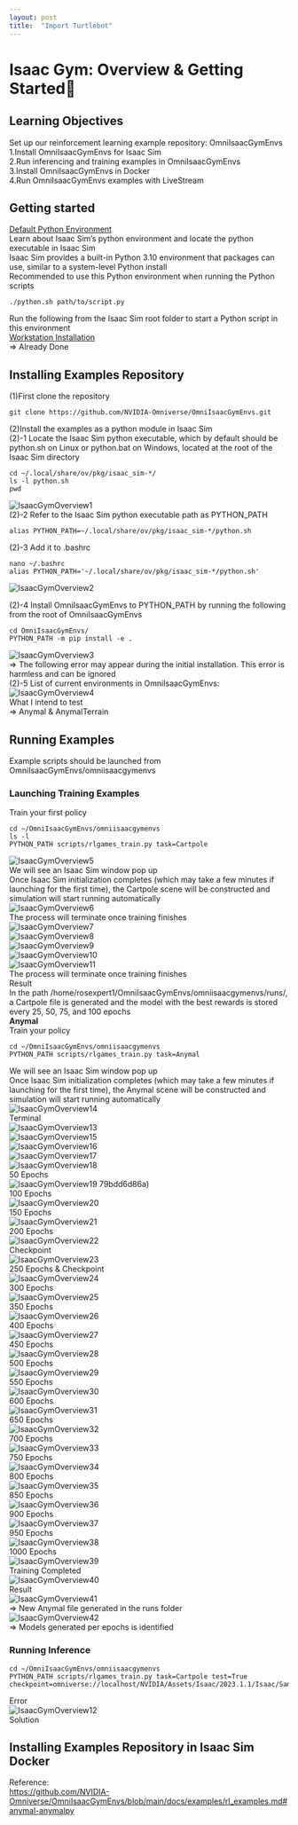 ```yaml
---
layout: post
title:  "Import Turtlebot"
---
```


# Isaac Gym: Overview & Getting Started
## Learning Objectives
Set up our reinforcement learning example repository: OmniIsaacGymEnvs <br/>
1.Install OmniIsaacGymEnvs for Isaac Sim <br/>
2.Run inferencing and training examples in OmniIsaacGymEnvs <br/>
3.Install OmniIsaacGymEnvs in Docker <br/>
4.Run OmniIsaacGymEnvs examples with LiveStream <br/>
## Getting started
[Default Python Environment](https://docs.omniverse.nvidia.com/isaacsim/latest/installation/install_python.html#isaac-sim-install-python-default) <br/>
Learn about Isaac Sim’s python environment and locate the python executable in Isaac Sim <br/>
Isaac Sim provides a built-in Python 3.10 environment that packages can use, similar to a system-level Python install <br/>
Recommended to use this Python environment when running the Python scripts <br/>
```
./python.sh path/to/script.py
```
Run the following from the Isaac Sim root folder to start a Python script in this environment <br/>
[Workstation Installation](https://docs.omniverse.nvidia.com/isaacsim/latest/installation/install_workstation.html#isaac-sim-app-install-workstation) <br/>
=> Already Done <br/>

## Installing Examples Repository
(1)First clone the repository <br/>
```
git clone https://github.com/NVIDIA-Omniverse/OmniIsaacGymEnvs.git
```
(2)Install the examples as a python module in Isaac Sim <br/>
(2)-1 Locate the Isaac Sim python executable, which by default should be python.sh on Linux or python.bat on Windows, located at the root of the Isaac Sim directory <br/>
```
cd ~/.local/share/ov/pkg/isaac_sim-*/
ls -l python.sh
pwd
```
![IsaacGymOverview1](https://github.com/growingpenguin/growingpenguin.github.io/assets/110277903/28fdbe4a-3a21-4591-96cc-dcfa96a5db0d) <br/>
(2)-2 Refer to the Isaac Sim python executable path as PYTHON_PATH 
```
alias PYTHON_PATH=~/.local/share/ov/pkg/isaac_sim-*/python.sh
```
(2)-3 Add it to .bashrc <br/>
```
nano ~/.bashrc
alias PYTHON_PATH='~/.local/share/ov/pkg/isaac_sim-*/python.sh'
```
![IsaacGymOverview2](https://github.com/growingpenguin/growingpenguin.github.io/assets/110277903/9b7ba217-e891-48e5-958c-8df417c6efab) <br/>

(2)-4 Install OmniIsaacGymEnvs to PYTHON_PATH by running the following from the root of OmniIsaacGymEnvs <br/>
```
cd OmniIsaacGymEnvs/
PYTHON_PATH -m pip install -e .
```
![IsaacGymOverview3](https://github.com/growingpenguin/growingpenguin.github.io/assets/110277903/02ae47de-8111-4bc4-87a9-413e77c96686) <br/>
=> The following error may appear during the initial installation. This error is harmless and can be ignored <br/>
(2)-5 List of current environments in OmniIsaacGymEnvs: <br/>
![IsaacGymOverview4](https://github.com/growingpenguin/growingpenguin.github.io/assets/110277903/6e416f45-1fec-4c44-bc0b-f203dd261c59) <br/>
What I intend to test <br/>
=> Anymal & AnymalTerrain <br/>

## Running Examples
Example scripts should be launched from OmniIsaacGymEnvs/omniisaacgymenvs <br/>
### Launching Training Examples
Train your first policy <br/>
```
cd ~/OmniIsaacGymEnvs/omniisaacgymenvs
ls -l
PYTHON_PATH scripts/rlgames_train.py task=Cartpole
```
![IsaacGymOverview5](https://github.com/growingpenguin/growingpenguin.github.io/assets/110277903/3782e67c-a027-412f-ae85-6d4f54605a60) <br/>
We will see an Isaac Sim window pop up <br/>
Once Isaac Sim initialization completes (which may take a few minutes if launching for the first time), the Cartpole scene will be constructed and simulation will start running automatically <br/>
![IsaacGymOverview6](https://github.com/growingpenguin/growingpenguin.github.io/assets/110277903/099f0fc8-dba6-453f-9a81-393a938f2887) <br/>
The process will terminate once training finishes <br/>
![IsaacGymOverview7](https://github.com/growingpenguin/growingpenguin.github.io/assets/110277903/dcf26e30-fafe-4f1f-8ca2-57cc63a88c87) <br/>
![IsaacGymOverview8](https://github.com/growingpenguin/growingpenguin.github.io/assets/110277903/2ff57e0d-a2d3-4a6a-ab38-cf4d093ac442) <br/>
![IsaacGymOverview9](https://github.com/growingpenguin/growingpenguin.github.io/assets/110277903/c67b91e6-5168-4203-a2e7-5fc8bbb583b3) <br/>
![IsaacGymOverview10](https://github.com/growingpenguin/growingpenguin.github.io/assets/110277903/db5463f7-5c3a-4e16-8720-2ebc46c0ca52) <br/>
![IsaacGymOverview11](https://github.com/growingpenguin/growingpenguin.github.io/assets/110277903/7023e011-f7d4-4c5f-861d-1f4874693ecb) <br/>
The process will terminate once training finishes <br/>
Result <br/>
In the path /home/rosexpert1/OmniIsaacGymEnvs/omniisaacgymenvs/runs/, a Cartpole file is generated and the model with the best rewards is stored every 25, 50, 75, and 100 epochs <br/> 
**Anymal** <br/>
Train your policy <br/>
```
cd ~/OmniIsaacGymEnvs/omniisaacgymenvs
PYTHON_PATH scripts/rlgames_train.py task=Anymal
```
We will see an Isaac Sim window pop up <br/>
Once Isaac Sim initialization completes (which may take a few minutes if launching for the first time), the Anymal scene will be constructed and simulation will start running automatically <br/>
![IsaacGymOverview14](https://github.com/growingpenguin/growingpenguin.github.io/assets/110277903/1b9b67ac-6a90-4a9e-b732-89f3c5c1f5e9) <br/>
Terminal <br/>
![IsaacGymOverview13](https://github.com/growingpenguin/growingpenguin.github.io/assets/110277903/ea1680b3-cf21-4eee-b9b0-3d4ec2ed0ca7) <br/>
![IsaacGymOverview15](https://github.com/growingpenguin/growingpenguin.github.io/assets/110277903/570d5e42-4721-4c1d-8746-7bc8385d717d) <br/>
![IsaacGymOverview16](https://github.com/growingpenguin/growingpenguin.github.io/assets/110277903/7ec5f75c-575d-4627-91f6-ed66457165cd) <br/>
![IsaacGymOverview17](https://github.com/growingpenguin/growingpenguin.github.io/assets/110277903/e3c5afd9-e9b0-4efd-8a23-09691a06d431) <br/>
![IsaacGymOverview18](https://github.com/growingpenguin/growingpenguin.github.io/assets/110277903/78bdc387-8f4c-423d-a10d-0979bdd6d86a) <br/>
50 Epochs <br/>
![IsaacGymOverview19](https://github.com/growingpenguin/growingpenguin.github.io/assets/110277903/cb21ee72-75d5-47f3-9539-08cc012be0d7)
79bdd6d86a) <br/>
100 Epochs <br/>
![IsaacGymOverview20](https://github.com/growingpenguin/growingpenguin.github.io/assets/110277903/d4d92b18-ec9b-4ef6-b8e8-8e74d9613212) <br/>
150 Epochs <br/>
![IsaacGymOverview21](https://github.com/growingpenguin/growingpenguin.github.io/assets/110277903/2161bbcb-e90c-401e-a46b-f5df75a54eba) <br/>
200 Epochs <br/>
![IsaacGymOverview22](https://github.com/growingpenguin/growingpenguin.github.io/assets/110277903/1718f17d-2bc4-448d-a3f3-5a6d597b8f3c) <br/>
Checkpoint <br/>
![IsaacGymOverview23](https://github.com/growingpenguin/growingpenguin.github.io/assets/110277903/92322921-60bd-4d11-93d6-8311cec66040) <br/>
250 Epochs & Checkpoint <br/>
![IsaacGymOverview24](https://github.com/growingpenguin/growingpenguin.github.io/assets/110277903/36e30478-f5e2-4bb2-a680-3bc8be47d351) <br/>
300 Epochs <br/>
![IsaacGymOverview25](https://github.com/growingpenguin/growingpenguin.github.io/assets/110277903/0f4a757a-68e1-4204-8e1e-5188922a4021) <br/>
350 Epochs <br/>
![IsaacGymOverview26](https://github.com/growingpenguin/growingpenguin.github.io/assets/110277903/f3cd62a2-308c-40f8-bb44-9e967e41f6e5) <br/>
400 Epochs <br/>
![IsaacGymOverview27](https://github.com/growingpenguin/growingpenguin.github.io/assets/110277903/2f4d2f0c-b2d1-429c-9f98-cd6f824c58f6) <br/>
450 Epochs <br/>
![IsaacGymOverview28](https://github.com/growingpenguin/growingpenguin.github.io/assets/110277903/7b411693-6abc-4fa6-b55a-fa00064f5a8e) <br/>
500 Epochs <br/>
![IsaacGymOverview29](https://github.com/growingpenguin/growingpenguin.github.io/assets/110277903/843deb54-a792-4206-ae3c-50e7e01fcab0) <br/>
550 Epochs <br/>
![IsaacGymOverview30](https://github.com/growingpenguin/growingpenguin.github.io/assets/110277903/97ac67a0-9822-41bc-9449-1089c6cdb0b8) <br/>
600 Epochs <br/>
![IsaacGymOverview31](https://github.com/growingpenguin/growingpenguin.github.io/assets/110277903/7ca54827-2516-45e6-9591-1ef820406708) <br/>
650 Epochs <br/>
![IsaacGymOverview32](https://github.com/growingpenguin/growingpenguin.github.io/assets/110277903/576c2909-acbf-4a66-900b-18cb98f9dd5e) <br/>
700 Epochs <br/>
![IsaacGymOverview33](https://github.com/growingpenguin/growingpenguin.github.io/assets/110277903/4ab296ff-15eb-4880-b00e-afb68b697221) <br/>
750 Epochs <br/>
![IsaacGymOverview34](https://github.com/growingpenguin/growingpenguin.github.io/assets/110277903/f201db9b-0b88-4fa7-a0dd-0ffb1dd0f03d) <br/>
800 Epochs <br/>
![IsaacGymOverview35](https://github.com/growingpenguin/growingpenguin.github.io/assets/110277903/318a6b87-9b01-4b7c-a2aa-7d42507e53a6) <br/>
850 Epochs <br/>
![IsaacGymOverview36](https://github.com/growingpenguin/growingpenguin.github.io/assets/110277903/0112aaf2-8c29-465d-8e7a-8cb2938595d8) <br/>
900 Epochs <br/>
![IsaacGymOverview37](https://github.com/growingpenguin/growingpenguin.github.io/assets/110277903/f0698e40-c102-43ef-b3a9-6dcc0a2389e9) <br/>
950 Epochs <br/>
![IsaacGymOverview38](https://github.com/growingpenguin/growingpenguin.github.io/assets/110277903/6f8cde1a-9788-42a0-ad10-63a487e6cd3b) <br/>
1000 Epochs <br/>
![IsaacGymOverview39](https://github.com/growingpenguin/growingpenguin.github.io/assets/110277903/b09502dd-9fdc-40f4-a503-1a21e4744161) <br/>
Training Completed <br/>
![IsaacGymOverview40](https://github.com/growingpenguin/growingpenguin.github.io/assets/110277903/10603e6f-6290-4862-b09d-66c4ee7aba18) <br/>
Result <br/>
![IsaacGymOverview41](https://github.com/growingpenguin/growingpenguin.github.io/assets/110277903/b74142cc-0db1-474f-9d84-7b4ad43d9386) <br/>
=> New Anymal file generated in the runs folder <br/>
![IsaacGymOverview42](https://github.com/growingpenguin/growingpenguin.github.io/assets/110277903/d3aa3942-a253-4237-a2b3-7f86b5551624) <br/>
=> Models generated per epochs is identified <br/>









### Running Inference
```
cd ~/OmniIsaacGymEnvs/omniisaacgymenvs
PYTHON_PATH scripts/rlgames_train.py task=Cartpole test=True checkpoint=omniverse://localhost/NVIDIA/Assets/Isaac/2023.1.1/Isaac/Samples/OmniIsaacGymEnvs/Checkpoints/cartpole.pth
```
Error <br/>
![IsaacGymOverview12](https://github.com/growingpenguin/growingpenguin.github.io/assets/110277903/5a31083f-633b-4fda-8102-1be07659b99c) <br/>
Solution <br/>

## Installing Examples Repository in Isaac Sim Docker







Reference: <br/>
https://github.com/NVIDIA-Omniverse/OmniIsaacGymEnvs/blob/main/docs/examples/rl_examples.md#anymal-anymalpy <br/>





